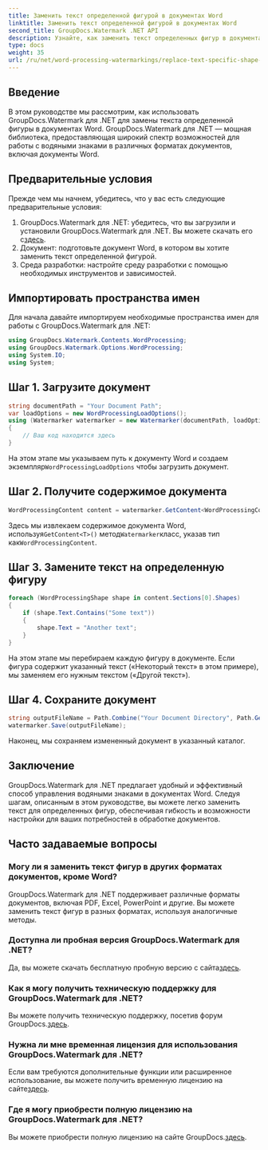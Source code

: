 ```yaml
---
title: Заменить текст определенной фигурой в документах Word
linktitle: Заменить текст определенной фигурой в документах Word
second_title: GroupDocs.Watermark .NET API
description: Узнайте, как заменить текст определенных фигур в документах Word с помощью GroupDocs.Watermark для .NET. Следуйте нашему пошаговому руководству.
type: docs
weight: 35
url: /ru/net/word-processing-watermarkings/replace-text-specific-shape-word-docs/
---
```

## Введение
В этом руководстве мы рассмотрим, как использовать GroupDocs.Watermark для .NET для замены текста определенной фигуры в документах Word. GroupDocs.Watermark для .NET — мощная библиотека, предоставляющая широкий спектр возможностей для работы с водяными знаками в различных форматах документов, включая документы Word.
## Предварительные условия
Прежде чем мы начнем, убедитесь, что у вас есть следующие предварительные условия:
1.  GroupDocs.Watermark для .NET: убедитесь, что вы загрузили и установили GroupDocs.Watermark для .NET. Вы можете скачать его с[здесь](https://releases.groupdocs.com/Watermark/net/).
2. Документ: подготовьте документ Word, в котором вы хотите заменить текст определенной фигурой.
3. Среда разработки: настройте среду разработки с помощью необходимых инструментов и зависимостей.

## Импортировать пространства имен
Для начала давайте импортируем необходимые пространства имен для работы с GroupDocs.Watermark для .NET:
```csharp
using GroupDocs.Watermark.Contents.WordProcessing;
using GroupDocs.Watermark.Options.WordProcessing;
using System.IO;
using System;
```
## Шаг 1. Загрузите документ
```csharp
string documentPath = "Your Document Path";
var loadOptions = new WordProcessingLoadOptions();
using (Watermarker watermarker = new Watermarker(documentPath, loadOptions))
{
    // Ваш код находится здесь
}
```
 На этом этапе мы указываем путь к документу Word и создаем экземпляр`WordProcessingLoadOptions` чтобы загрузить документ.
## Шаг 2. Получите содержимое документа
```csharp
WordProcessingContent content = watermarker.GetContent<WordProcessingContent>();
```
 Здесь мы извлекаем содержимое документа Word, используя`GetContent<T>()` метод`Watermarker`класс, указав тип как`WordProcessingContent`.
## Шаг 3. Замените текст на определенную фигуру
```csharp
foreach (WordProcessingShape shape in content.Sections[0].Shapes)
{
    if (shape.Text.Contains("Some text"))
    {
        shape.Text = "Another text";
    }
}
```
На этом этапе мы перебираем каждую фигуру в документе. Если фигура содержит указанный текст («Некоторый текст» в этом примере), мы заменяем его нужным текстом («Другой текст»).
## Шаг 4. Сохраните документ
```csharp
string outputFileName = Path.Combine("Your Document Directory", Path.GetFileName(documentPath));
watermarker.Save(outputFileName);
```
Наконец, мы сохраняем измененный документ в указанный каталог.

## Заключение
GroupDocs.Watermark для .NET предлагает удобный и эффективный способ управления водяными знаками в документах Word. Следуя шагам, описанным в этом руководстве, вы можете легко заменить текст для определенных фигур, обеспечивая гибкость и возможности настройки для ваших потребностей в обработке документов.
## Часто задаваемые вопросы
### Могу ли я заменить текст фигур в других форматах документов, кроме Word?
GroupDocs.Watermark для .NET поддерживает различные форматы документов, включая PDF, Excel, PowerPoint и другие. Вы можете заменить текст фигур в разных форматах, используя аналогичные методы.
### Доступна ли пробная версия GroupDocs.Watermark для .NET?
 Да, вы можете скачать бесплатную пробную версию с сайта[здесь](https://releases.groupdocs.com/).
### Как я могу получить техническую поддержку для GroupDocs.Watermark для .NET?
Вы можете получить техническую поддержку, посетив форум GroupDocs.[здесь](https://forum.groupdocs.com/c/watermark/19).
### Нужна ли мне временная лицензия для использования GroupDocs.Watermark для .NET?
 Если вам требуются дополнительные функции или расширенное использование, вы можете получить временную лицензию на сайте[здесь](https://purchase.groupdocs.com/temporary-license/).
### Где я могу приобрести полную лицензию на GroupDocs.Watermark для .NET?
 Вы можете приобрести полную лицензию на сайте GroupDocs.[здесь](https://purchase.groupdocs.com/buy).